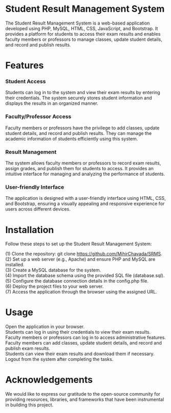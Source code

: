 # Student Result Management System
The Student Result Management System is a web-based application developed using PHP, MySQL, HTML, CSS, JavaScript, and Bootstrap. It provides a platform for students to access their exam results and enables faculty members or professors to manage classes, update student details, and record and publish results.

# Features
### **Student Access**
Students can log in to the system and view their exam results by entering their credentials. The system securely stores student information and displays the results in an organized manner.

### **Faculty/Professor Access**
Faculty members or professors have the privilege to add classes, update student details, and record and publish results. They can manage the academic information of students efficiently using this system.

### **Result Management**
The system allows faculty members or professors to record exam results, assign grades, and publish them for students to access. It provides an intuitive interface for managing and analyzing the performance of students.

### **User-friendly Interface** 
The application is designed with a user-friendly interface using HTML, CSS, and Bootstrap, ensuring a visually appealing and responsive experience for users across different devices.

# Installation
Follow these steps to set up the Student Result Management System:

(1) Clone the repository: git clone https://github.com/MihirChavada/SRMS.    
(2) Set up a web server (e.g., Apache) and ensure PHP and MySQL are installed.    
(3) Create a MySQL database for the system.     
(4) Import the database schema using the provided SQL file (database.sql).    
(5) Configure the database connection details in the config.php file.    
(6) Deploy the project files to your web server.  
(7) Access the application through the browser using the assigned URL.  

# Usage
Open the application in your browser.  
Students can log in using their credentials to view their exam results.  
Faculty members or professors can log in to access administrative features.  
Faculty members can add classes, update student details, and record and publish exam results.  
Students can view their exam results and download them if necessary.  
Logout from the system after completing the tasks.  


# Acknowledgements
We would like to express our gratitude to the open-source community for providing resources, libraries, and frameworks that have been instrumental in building this project.

